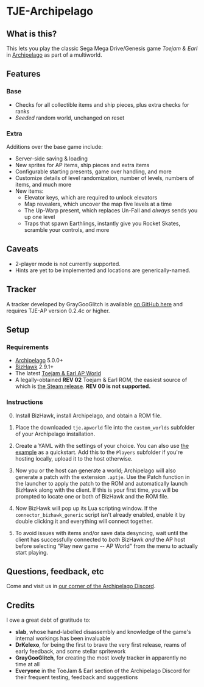 # TJE-Archipelago

## What is this?

This lets you play the classic Sega Mega Drive/Genesis game _Toejam & Earl_ in [Archipelago](https://archipelago.gg) as part of a multiworld.

## Features

### Base

- Checks for all collectible items and ship pieces, plus extra checks for ranks
- _Seeded_ random world, unchanged on reset

### Extra

Additions over the base game include:

- Server-side saving & loading
- New sprites for AP items, ship pieces and extra items
- Configurable starting presents, game over handling, and more
- Customize details of level randomization, number of levels, numbers of items, and much more
- New items:
  - Elevator keys, which are required to unlock elevators
  - Map revealers, which uncover the map five levels at a time
  - The Up-Warp present, which replaces Un-Fall and _always_ sends you up one level
  - Traps that spawn Earthlings, instantly give you Rocket Skates, scramble your controls, and more

## Caveats

- 2-player mode is not currently supported.
- Hints are yet to be implemented and locations are generically-named.

## Tracker

A tracker developed by GrayGooGlitch is available [on GitHub here](https://github.com/graygooglitch/Toejam-and-Earl-AP-Tracker/) and requires TJE-AP version 0.2.4c or higher.

## Setup

### Requirements

- [Archipelago](https://github.com/ArchipelagoMW/Archipelago/releases) 5.0.0+
- [BizHawk](https://tasvideos.org/BizHawk/ReleaseHistory) 2.9.1+
- The latest [Toejam & Earl AP World](https://github.com/IgnisUmbrae/TJE-Archipelago/releases)
- A legally-obtained **REV 02** Toejam & Earl ROM, the easiest source of which is [the Steam release](https://store.steampowered.com/app/71166/ToeJam__Earl/). **REV 00 is not supported.**

### Instructions

0. Install BizHawk, install Archipelago, and obtain a ROM file.

1. Place the downloaded `tje.apworld` file into the `custom_worlds` subfolder of your Archipelago installation.

2. Create a YAML with the settings of your choice. You can also use [the example](https://github.com/IgnisUmbrae/TJE-Archipelago/blob/main/docs/example.yaml) as a quickstart. Add this to the `Players` subfolder if you're hosting locally, upload it to the host otherwise.

3. Now you or the host can generate a world; Archipelago will also generate a patch with the extension `.aptje`. Use the Patch function in the launcher to apply the patch to the ROM and automatically launch BizHawk along with the client. If this is your first time, you will be prompted to locate one or both of BizHawk and the ROM file.

4. Now BizHawk will pop up its Lua scripting window. If the `connector_bizhawk_generic` script isn't already enabled, enable it by double clicking it and everything will connect together.

5. To avoid issues with items and/or save data desyncing, wait until the client has successfully connected to _both_ BizHawk _and_ the AP host before selecting "Play new game -- AP World" from the menu to actually start playing.

## Questions, feedback, etc

Come and visit us in [our corner of the Archipelago Discord](https://discord.com/channels/731205301247803413/1204326236415856671).

## Credits

I owe a great debt of gratitude to:

- **slab**, whose hand-labelled disassembly and knowledge of the game's internal workings has been invaluable
- **DrKelexo**, for being the first to brave the very first release, reams of early feedback, and some stellar spritework
- **GrayGooGlitch**, for creating the most lovely tracker in apparently no time at all
- **Everyone** in the ToeJam & Earl section of the Archipelago Discord for their frequent testing, feedback and suggestions
